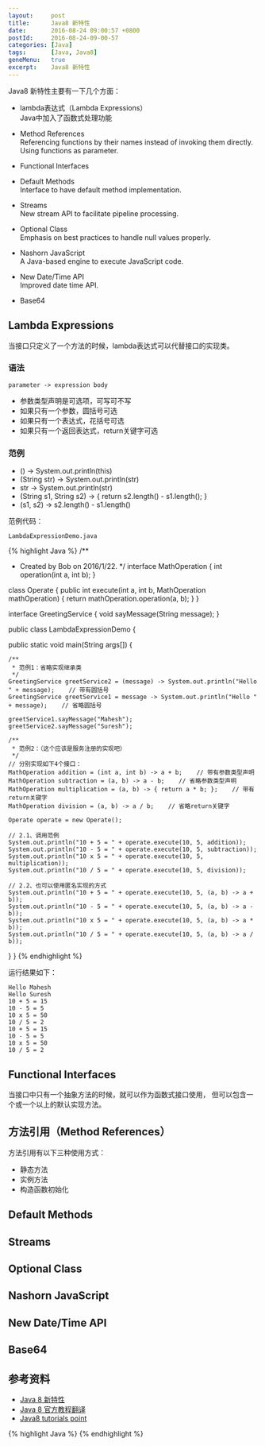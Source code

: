 ```yaml
---
layout:     post
title:      Java8 新特性
date:       2016-08-24 09:00:57 +0800
postId:     2016-08-24-09-00-57
categories: [Java]
tags:       [Java, Java8]
geneMenu:   true
excerpt:    Java8 新特性
---
```


Java8 新特性主要有一下几个方面：

* lambda表达式（Lambda Expressions）  
    Java中加入了函数式处理功能
* Method References  
    Referencing functions by their names instead of invoking them directly. Using functions as parameter.    
* Functional Interfaces

* Default Methods  
    Interface to have default method implementation.
* Streams  
    New stream API to facilitate pipeline processing.
* Optional Class  
    Emphasis on best practices to handle null values properly.
* Nashorn JavaScript  
    A Java-based engine to execute JavaScript code.
* New Date/Time API  
    Improved date time API.
* Base64  

## Lambda Expressions
当接口只定义了一个方法的时候，lambda表达式可以代替接口的实现类。

### 语法

    parameter -> expression body

* 参数类型声明是可选项，可写可不写
* 如果只有一个参数，圆括号可选
* 如果只有一个表达式，花括号可选
* 如果只有一个返回表达式，return关键字可选

### 范例
*  () -> System.out.println(this)
*  (String str) -> System.out.println(str)
*  str -> System.out.println(str)
*  (String s1, String s2) -> { return s2.length() - s1.length(); }
*  (s1, s2) -> s2.length() - s1.length()


范例代码：

    LambdaExpressionDemo.java

{% highlight Java %}
/**
 * Created by Bob on 2016/1/22.
 */
interface MathOperation {
  int operation(int a, int b);
}

class Operate {
  public int execute(int a, int b, MathOperation mathOperation) {
    return mathOperation.operation(a, b);
  }
}

interface GreetingService {
  void sayMessage(String message);
}

public class LambdaExpressionDemo {

  public static void main(String args[]) {

    /**
     * 范例1：省略实现继承类
     */
    GreetingService greetService2 = (message) -> System.out.println("Hello " + message);    // 带有圆括号
    GreetingService greetService1 = message -> System.out.println("Hello " + message);    // 省略圆括号

    greetService1.sayMessage("Mahesh");
    greetService2.sayMessage("Suresh");

    /**
     * 范例2：（这个应该是服务注册的实现吧）
     */
    // 分别实现如下4个接口：
    MathOperation addition = (int a, int b) -> a + b;    // 带有参数类型声明
    MathOperation subtraction = (a, b) -> a - b;    // 省略参数类型声明
    MathOperation multiplication = (a, b) -> { return a * b; };    // 带有return关键字
    MathOperation division = (a, b) -> a / b;    // 省略return关键字

    Operate operate = new Operate();

    // 2.1、调用范例
    System.out.println("10 + 5 = " + operate.execute(10, 5, addition));
    System.out.println("10 - 5 = " + operate.execute(10, 5, subtraction));
    System.out.println("10 x 5 = " + operate.execute(10, 5, multiplication));
    System.out.println("10 / 5 = " + operate.execute(10, 5, division));

    // 2.2、也可以使用匿名实现的方式
    System.out.println("10 + 5 = " + operate.execute(10, 5, (a, b) -> a + b));
    System.out.println("10 - 5 = " + operate.execute(10, 5, (a, b) -> a - b));
    System.out.println("10 x 5 = " + operate.execute(10, 5, (a, b) -> a * b));
    System.out.println("10 / 5 = " + operate.execute(10, 5, (a, b) -> a / b));

  }
}
{% endhighlight %}

运行结果如下：

    Hello Mahesh
    Hello Suresh
    10 + 5 = 15
    10 - 5 = 5
    10 x 5 = 50
    10 / 5 = 2
    10 + 5 = 15
    10 - 5 = 5
    10 x 5 = 50
    10 / 5 = 2



## Functional Interfaces
当接口中只有一个抽象方法的时候，就可以作为函数式接口使用，
但可以包含一个或一个以上的默认实现方法。

## 方法引用（Method References）

方法引用有以下三种使用方式：

* 静态方法
* 实例方法
* 构造函数初始化




## Default Methods

## Streams

## Optional Class

## Nashorn JavaScript

## New Date/Time API

## Base64




## 参考资料

* [Java 8 新特性](http://blog.techbeta.me/2014/03/java8-method-reference/)
* [Java 8 官方教程翻译](http://blog.csdn.net/code_for_fun/article/details/42169993)
* [Java8 tutorials point](http://www.tutorialspoint.com/java8/index.htm)

{% highlight Java %}
{% endhighlight %}
